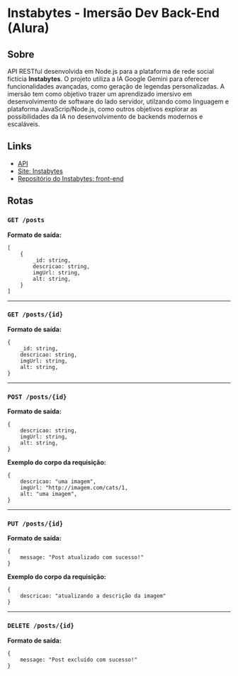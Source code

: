 # Instabytes - Imersão Dev Back-End (Alura)

## Sobre
API RESTful desenvolvida em Node.js para a plataforma de rede social fictícia **Instabytes**. O projeto utiliza a IA Google Gemini para oferecer funcionalidades avançadas, como geração de legendas personalizadas. A imersão tem como objetivo trazer um aprendizado imersivo em desenvolvimento de software do lado servidor, utilzando como linguagem e plataforma JavaScrip/Node.js, como outros objetivos explorar as possibilidades da IA no desenvolvimento de backends modernos e escaláveis.

## Links
- [API](https://imersao-dev-backend-instabytes-396738216589.southamerica-east1.run.app/posts/)
- [Site: Instabytes](https://instabytes.onrender.com/)
- [Repositório do Instabytes: front-end](https://github.com/jeff-pedro/instabytes)

## Rotas
### `GET /posts`
**Formato de saída:**
```
[
    {
        _id: string,
        descricao: string,
        imgUrl: string,
        alt: string,
    }
]
```
---

### `GET /posts/{id}` 
**Formato de saída:**
```
{
    _id: string,
    descricao: string,
    imgUrl: string,
    alt: string,
}
```
---

### `POST /posts/{id}`
**Formato de saída:**
```
{
    descricao: string,
    imgUrl: string,
    alt: string,
}
```
**Exemplo do corpo da requisição:**
```
{
    descricao: "uma imagem",
    imgUrl: "http://imagem.com/cats/1,
    alt: "uma imagem",
}
```
---

### `PUT /posts/{id}`
**Formato de saída:**
```
{
    message: "Post atualizado com sucesso!"
}
```
**Exemplo do corpo da requisição:**
```
{
    descricao: "atualizando a descrição da imagem"
}
```
---

### `DELETE /posts/{id}`
**Formato de saída:**
```
{
    message: "Post excluído com sucesso!"
}
```
